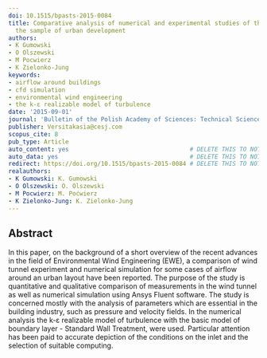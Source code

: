 ```yaml
---
doi: 10.1515/bpasts-2015-0084
title: Comparative analysis of numerical and experimental studies of the airflow around
  the sample of urban development
authors:
- K Gumowski
- O Olszewski
- M Pocwierz
- K Zielonko-Jung
keywords:
- airflow around buildings
- cfd simulation
- environmental wind engineering
- the k-ε realizable model of turbulence
date: '2015-09-01'
journal: 'Bulletin of the Polish Academy of Sciences: Technical Sciences'
publisher: Versitakasia@cesj.com
scopus_cite: 8
pub_type: Article
auto_content: yes                                  # DELETE THIS TO NOT AUTO GENERATE CONTENT
auto_data: yes                                     # DELETE THIS TO NOT AUTO GENERATE METADATA
redirect: https://doi.org/10.1515/bpasts-2015-0084 # DELETE THIS TO NOT REDIRECT
realauthors:
- K Gumowski: K. Gumowski
- O Olszewski: O. Olszewski
- M Pocwierz: M. Poćwierz
- K Zielonko-Jung: K. Zielonko-Jung
---
```



## Abstract
In this paper, on the background of a short overview of the recent advances in the field of Environmental Wind Engineering (EWE), a comparison of wind tunnel experiment and numerical simulation for some cases of airflow around an urban layout have been reported. The purpose of the study is quantitative and qualitative comparison of measurements in the wind tunnel as well as numerical simulation using Ansys Fluent software. The study is concerned mostly with the analysis of parameters which are essential in the building industry, such as pressure and velocity fields. In the numerical analysis the k-ε realizable model of turbulence with the basic model of boundary layer - Standard Wall Treatment, were used. Particular attention has been paid to accurate depiction of the conditions on the inlet and the selection of suitable computing.
